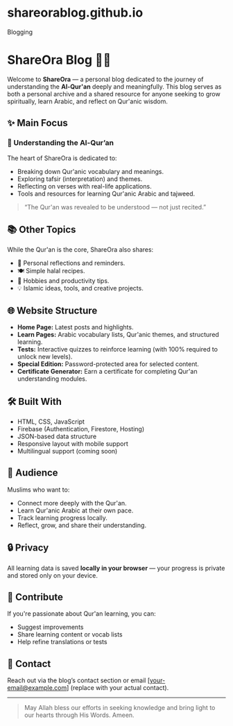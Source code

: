 # shareorablog.github.io
Blogging
# ShareOra Blog 🌸📘

Welcome to **ShareOra** — a personal blog dedicated to the journey of understanding the **Al-Qur'an** deeply and meaningfully. This blog serves as both a personal archive and a shared resource for anyone seeking to grow spiritually, learn Arabic, and reflect on Qur'anic wisdom.

## ✨ Main Focus

### 🕋 Understanding the Al-Qur’an
The heart of ShareOra is dedicated to:
- Breaking down Qur'anic vocabulary and meanings.
- Exploring tafsir (interpretation) and themes.
- Reflecting on verses with real-life applications.
- Tools and resources for learning Qur'anic Arabic and tajweed.

> “The Qur'an was revealed to be understood — not just recited.”

## 📚 Other Topics

While the Qur'an is the core, ShareOra also shares:
- 📖 Personal reflections and reminders.
- 🍽️ Simple halal recipes.
- 🌱 Hobbies and productivity tips.
- 💡 Islamic ideas, tools, and creative projects.

## 🌐 Website Structure

- **Home Page:** Latest posts and highlights.
- **Learn Pages:** Arabic vocabulary lists, Qur'anic themes, and structured learning.
- **Tests:** Interactive quizzes to reinforce learning (with 100% required to unlock new levels).
- **Special Edition:** Password-protected area for selected content.
- **Certificate Generator:** Earn a certificate for completing Qur'an understanding modules.

## 🛠️ Built With

- HTML, CSS, JavaScript
- Firebase (Authentication, Firestore, Hosting)
- JSON-based data structure
- Responsive layout with mobile support
- Multilingual support (coming soon)

## 🧕 Audience

Muslims who want to:
- Connect more deeply with the Qur'an.
- Learn Qur'anic Arabic at their own pace.
- Track learning progress locally.
- Reflect, grow, and share their understanding.

## 🔒 Privacy

All learning data is saved **locally in your browser** — your progress is private and stored only on your device.

## 🤝 Contribute

If you're passionate about Qur'an learning, you can:
- Suggest improvements
- Share learning content or vocab lists
- Help refine translations or tests

## 📩 Contact

Reach out via the blog’s contact section or email [your-email@example.com] (replace with your actual contact).

---

> May Allah bless our efforts in seeking knowledge and bring light to our hearts through His Words. Ameen.

